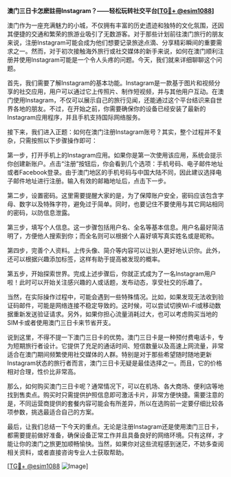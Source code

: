 **澳门三日卡怎麽註冊Instagram？——轻松玩转社交平台[[TG💪+ @esim1088](https://t.me/s/esim1088)]**

澳门作为一座充满魅力的小城，不仅拥有丰富的历史遗迹和独特的文化氛围，还因其便捷的交通和繁荣的旅游业吸引了无数游客。对于那些计划前往澳门旅行的朋友来说，注册Instagram可能会成为他们想要记录旅途点滴、分享精彩瞬间的重要需求之一。然而，对于初次接触海外旅行或社交媒体的新手来说，如何在澳门顺利注册并使用Instagram可能是一个令人头疼的问题。今天，我们就来详细聊聊这个问题。

首先，我们需要了解Instagram的基本功能。Instagram是一款基于图片和视频分享的社交应用，用户可以通过它上传照片、制作短视频，并与其他用户互动。在澳门使用Instagram，不仅可以展示自己的旅行见闻，还能通过这个平台结识来自世界各地的朋友。不过，在开始之前，你需要确保你的设备已经安装了最新的Instagram应用程序，并且手机支持国际网络服务。

接下来，我们进入正题：如何在澳门注册Instagram账号？其实，整个过程并不复杂，只需按照以下步骤操作即可：

第一步，打开手机上的Instagram应用。如果你是第一次使用该应用，系统会提示你创建新账户。点击“注册”按钮后，你会看到几个选项：手机号码、电子邮件地址或者Facebook登录。由于澳门地区的手机号码与中国大陆不同，因此建议选择电子邮件地址进行注册。输入有效的邮箱地址后，点击下一步。

第二步，设置密码。这里需要提醒大家的是，为了保障账户安全，密码应该包含字母、数字以及特殊字符，避免过于简单。同时，也要记住不要使用与其它网站相同的密码，以防信息泄露。

第三步，填写个人信息。这一步骤包括用户名、全名等基本信息。用户名最好简洁明了，方便他人搜索到你；而全名则可以根据个人喜好填写真实姓名或是昵称。

第四步，完善个人资料。上传头像、简介等内容可以让别人更好地认识你。此外，还可以根据兴趣添加标签，这样有助于提高被发现的概率。

第五步，开始探索世界。完成上述步骤后，你就正式成为了一名Instagram用户啦！此时可以开始关注感兴趣的人或话题，发布动态，享受社交的乐趣了。

当然，在实际操作过程中，可能会遇到一些特殊情况。比如，如果发现无法收到验证码邮件，可能是网络连接不稳定导致的。这时候，可以尝试切换Wi-Fi或移动数据重新发送验证请求。另外，如果你担心流量消耗过大，也可以考虑购买当地的SIM卡或者使用澳门三日卡来节省开支。

说到这里，不得不提一下澳门三日卡的优势。澳门三日卡是一种预付费电话卡，专为短期旅行者设计。它提供了充足的通话时间、短信数量以及高速上网流量，非常适合在澳门期间频繁使用社交媒体的人群。特别是对于那些希望随时随地更新Instagram状态的旅行者而言，澳门三日卡无疑是最佳选择之一。而且，它的价格相对合理，性价比非常高。

那么，如何购买澳门三日卡呢？通常情况下，可以在机场、各大商场、便利店等地找到售卖点。购买时只需提供护照信息即可激活卡片，非常方便快捷。需要注意的是，不同运营商提供的套餐内容可能会有所差异，所以在选购前一定要仔细比较各项参数，挑选最适合自己的方案。

最后，让我们总结一下今天的重点。无论是注册Instagram还是使用澳门三日卡，都需要提前做好准备，确保设备正常工作并且具备良好的网络环境。只有这样，才能让你的澳门之旅更加顺畅愉快。当然，如果你对这些流程感到迷茫，不妨多查阅相关资料，或者直接咨询专业人士获取帮助。

[[TG💪+ @esim1088](https://t.me/s/esim1088) ![Image](https://i.postimg.cc/4NQfJmqS/Snipaste-2025-05-13-00-14-12.png)]